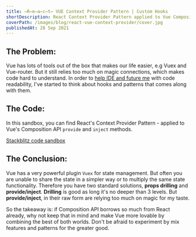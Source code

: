```yaml
---
title: ̶R̶e̶a̶c̶t̶ VUE Context Provider Pattern | Custom Hooks
shortDescription: React Context Provider Pattern applied to Vue Composition API.
coverPath: /images/blog/react-vue-context-provider/cover.jpg
publishedAt: 28 Sep 2021
---
```


## The Problem:

Vue has lots of tools out of the box that makes our life easier, e.g Vuex and Vue-router. But it still relies too much on magic connections, which makes code hard to understand. In order to [help IDE and future me](https://dev.to/sincovschi/vue-tsx-ide-how-to-enable-intellisense-with-vue-ts-jsx-49nc) with code readability, I've started to think about hooks and patterns that comes along with them.

## The Code:

In this sandbox, you can find React's Context Provider Pattern - applied to Vue's Composition API `provide` and `inject` methods.

[Stackblitz code sandbox](https://stackblitz.com/edit/vue-jsx-context-provider-pattern)

## The Conclusion:

Vue has a very powerful plugin `Vuex` for state management. But often you are unable to share the state in a simpler way or to multiply the same state functionality. Therefore you have two standard solutions, **props drilling** and **provide/inject**. **Drilling** is good as long it's no deeper than 3 levels. But **provide/inject**, in their raw form are relying too much on magic for my taste.

So the takeaway is: if Composition API borrows so much from React already, why not keep that in mind and make Vue more lovable by combining the best of both worlds. Don't be afraid to experiment by mix features and patterns for the greater good.
